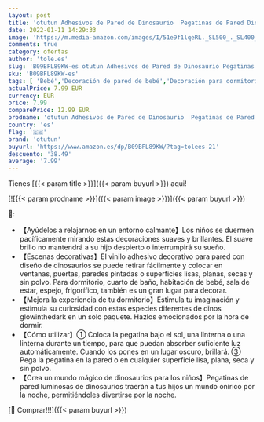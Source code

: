 ```yaml
---
layout: post
title: 'otutun Adhesivos de Pared de Dinosaurio  Pegatinas de Pared Dinosaurio Colorido Pegatinas Luminosas de Vinilo Extraíble Pegatinas de Dinosaurio Adhesivos Pared para Habitacion Bebés para Habitaciones'
date: 2022-01-11 14:29:33
image: 'https://m.media-amazon.com/images/I/51e9f1lqeRL._SL500_._SL400_.jpg'
comments: true
category: ofertas
author: 'tole.es'
slug: 'B09BFL89KW-es otutun Adhesivos de Pared de Dinosaurio Pegatinas de Pared...'
sku: 'B09BFL89KW-es'
tags: [ 'Bebé','Decoración de pared de bebé','Decoración para dormitorio de bebé','Dormitorio','Pegatinas de pared para bebé','bebés','otutun', ]
actualPrice: 7.99 EUR
currency: EUR
price: 7.99
comparePrice: 12.99 EUR
prodname: 'otutun Adhesivos de Pared de Dinosaurio  Pegatinas de Pared Dinosaurio Colorido Pegatinas Luminosas de Vinilo Extraíble Pegatinas de Dinosaurio Adhesivos Pared para Habitacion Bebés para Habitaciones'
country: 'es'
flag: '🇪🇸'
brand: 'otutun'
buyurl: 'https://www.amazon.es/dp/B09BFL89KW/?tag=tolees-21'
descuento: '38.49'
average: '7.99'
---
```


Tienes [{{< param title >}}]({{< param buyurl >}}) aqui!

[![{{< param prodname >}}]({{< param image >}})]({{< param buyurl >}})

🔎:

- 【Ayúdelos a relajarnos en un entorno calmante】Los niños se duermen pacíficamente mirando estas decoraciones suaves y brillantes. El suave brillo no mantendrá a su hijo despierto o interrumpirá su sueño.
- 【Escenas decorativas】El vinilo adhesivo decorativo para pared con diseño de dinosaurios se puede retirar fácilmente y colocar en ventanas, puertas, paredes pintadas o superficies lisas, planas, secas y sin polvo. Para dormitorio, cuarto de baño, habitación de bebé, sala de estar, espejo, frigorífico, también es un gran lugar para decorar.
- 【Mejora la experiencia de tu dormitorio】Estimula tu imaginación y estimula su curiosidad con estas especies diferentes de dinos glowinthedark en un solo paquete. Hazlos emocionados por la hora de dormir.
- 【Cómo utilizar】① Coloca la pegatina bajo el sol, una linterna o una linterna durante un tiempo, para que puedan absorber suficiente luz automáticamente. Cuando los pones en un lugar oscuro, brillará. ③ Pega la pegatina en la pared o en cualquier superficie lisa, plana, seca y sin polvo.
- 【Crea un mundo mágico de dinosaurios para los niños】Pegatinas de pared luminosas de dinosaurios traerán a tus hijos un mundo onírico por la noche, permitiéndoles divertirse por la noche.

[🛒 Comprar!!!]({{< param buyurl >}})
